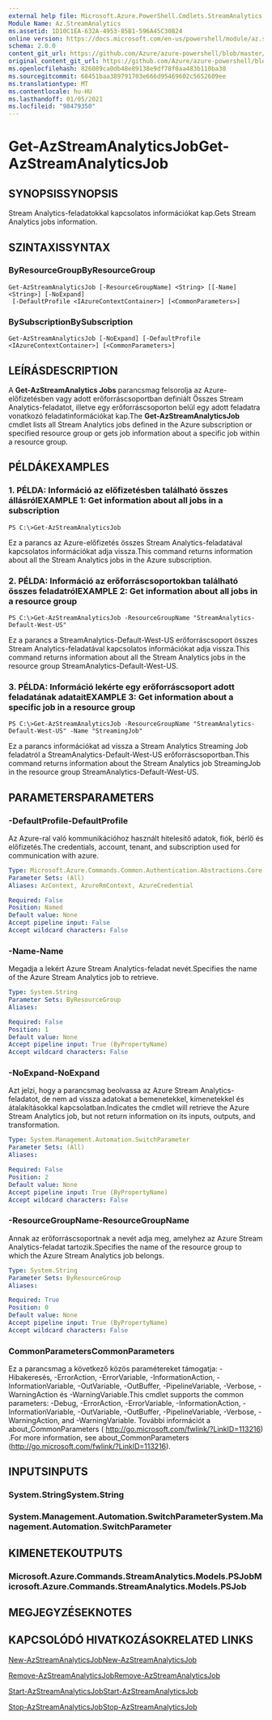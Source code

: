 ```yaml
---
external help file: Microsoft.Azure.PowerShell.Cmdlets.StreamAnalytics.dll-Help.xml
Module Name: Az.StreamAnalytics
ms.assetid: 1D10C1EA-632A-4953-85B1-596A45C30B24
online version: https://docs.microsoft.com/en-us/powershell/module/az.streamanalytics/get-azstreamanalyticsjob
schema: 2.0.0
content_git_url: https://github.com/Azure/azure-powershell/blob/master/src/StreamAnalytics/StreamAnalytics/help/Get-AzStreamAnalyticsJob.md
original_content_git_url: https://github.com/Azure/azure-powershell/blob/master/src/StreamAnalytics/StreamAnalytics/help/Get-AzStreamAnalyticsJob.md
ms.openlocfilehash: 826089ca0db48e89138e9df78f0aa483b110ba30
ms.sourcegitcommit: 68451baa389791703e666d95469602c5652609ee
ms.translationtype: MT
ms.contentlocale: hu-HU
ms.lasthandoff: 01/05/2021
ms.locfileid: "98479350"
---
```

# <span data-ttu-id="29a4e-101">Get-AzStreamAnalyticsJob</span><span class="sxs-lookup"><span data-stu-id="29a4e-101">Get-AzStreamAnalyticsJob</span></span>

## <span data-ttu-id="29a4e-102">SYNOPSIS</span><span class="sxs-lookup"><span data-stu-id="29a4e-102">SYNOPSIS</span></span>
<span data-ttu-id="29a4e-103">Stream Analytics-feladatokkal kapcsolatos információkat kap.</span><span class="sxs-lookup"><span data-stu-id="29a4e-103">Gets Stream Analytics jobs information.</span></span>

## <span data-ttu-id="29a4e-104">SZINTAXIS</span><span class="sxs-lookup"><span data-stu-id="29a4e-104">SYNTAX</span></span>

### <span data-ttu-id="29a4e-105">ByResourceGroup</span><span class="sxs-lookup"><span data-stu-id="29a4e-105">ByResourceGroup</span></span>
```
Get-AzStreamAnalyticsJob [-ResourceGroupName] <String> [[-Name] <String>] [-NoExpand]
 [-DefaultProfile <IAzureContextContainer>] [<CommonParameters>]
```

### <span data-ttu-id="29a4e-106">BySubscription</span><span class="sxs-lookup"><span data-stu-id="29a4e-106">BySubscription</span></span>
```
Get-AzStreamAnalyticsJob [-NoExpand] [-DefaultProfile <IAzureContextContainer>] [<CommonParameters>]
```

## <span data-ttu-id="29a4e-107">LEÍRÁS</span><span class="sxs-lookup"><span data-stu-id="29a4e-107">DESCRIPTION</span></span>
<span data-ttu-id="29a4e-108">A **Get-AzStreamAnalytics Jobs** parancsmag felsorolja az Azure-előfizetésben vagy adott erőforráscsoportban definiált Összes Stream Analytics-feladatot, illetve egy erőforráscsoporton belül egy adott feladatra vonatkozó feladatinformációkat kap.</span><span class="sxs-lookup"><span data-stu-id="29a4e-108">The **Get-AzStreamAnalyticsJob** cmdlet lists all Stream Analytics jobs defined in the Azure subscription or specified resource group or gets job information about a specific job within a resource group.</span></span>

## <span data-ttu-id="29a4e-109">PÉLDÁK</span><span class="sxs-lookup"><span data-stu-id="29a4e-109">EXAMPLES</span></span>

### <span data-ttu-id="29a4e-110">1. PÉLDA: Információ az előfizetésben található összes állásról</span><span class="sxs-lookup"><span data-stu-id="29a4e-110">EXAMPLE 1: Get information about all jobs in a subscription</span></span>
```
PS C:\>Get-AzStreamAnalyticsJob
```

<span data-ttu-id="29a4e-111">Ez a parancs az Azure-előfizetés összes Stream Analytics-feladatával kapcsolatos információkat adja vissza.</span><span class="sxs-lookup"><span data-stu-id="29a4e-111">This command returns information about all the Stream Analytics jobs in the Azure subscription.</span></span>

### <span data-ttu-id="29a4e-112">2. PÉLDA: Információ az erőforráscsoportokban található összes feladatról</span><span class="sxs-lookup"><span data-stu-id="29a4e-112">EXAMPLE 2: Get information about all jobs in a resource group</span></span>
```
PS C:\>Get-AzStreamAnalyticsJob -ResourceGroupName "StreamAnalytics-Default-West-US"
```

<span data-ttu-id="29a4e-113">Ez a parancs a StreamAnalytics-Default-West-US erőforráscsoport összes Stream Analytics-feladatával kapcsolatos információkat adja vissza.</span><span class="sxs-lookup"><span data-stu-id="29a4e-113">This command returns information about all the Stream Analytics jobs in the resource group StreamAnalytics-Default-West-US.</span></span>

### <span data-ttu-id="29a4e-114">3. PÉLDA: Információ lekérte egy erőforráscsoport adott feladatának adatait</span><span class="sxs-lookup"><span data-stu-id="29a4e-114">EXAMPLE 3: Get information about a specific job in a resource group</span></span>
```
PS C:\>Get-AzStreamAnalyticsJob -ResourceGroupName "StreamAnalytics-Default-West-US" -Name "StreamingJob"
```

<span data-ttu-id="29a4e-115">Ez a parancs információkat ad vissza a Stream Analytics Streaming Job feladatról a StreamAnalytics-Default-West-US erőforráscsoportban.</span><span class="sxs-lookup"><span data-stu-id="29a4e-115">This command returns information about the Stream Analytics job StreamingJob in the resource group StreamAnalytics-Default-West-US.</span></span>

## <span data-ttu-id="29a4e-116">PARAMETERS</span><span class="sxs-lookup"><span data-stu-id="29a4e-116">PARAMETERS</span></span>

### <span data-ttu-id="29a4e-117">-DefaultProfile</span><span class="sxs-lookup"><span data-stu-id="29a4e-117">-DefaultProfile</span></span>
<span data-ttu-id="29a4e-118">Az Azure-ral való kommunikációhoz használt hitelesítő adatok, fiók, bérlő és előfizetés.</span><span class="sxs-lookup"><span data-stu-id="29a4e-118">The credentials, account, tenant, and subscription used for communication with azure.</span></span>

```yaml
Type: Microsoft.Azure.Commands.Common.Authentication.Abstractions.Core.IAzureContextContainer
Parameter Sets: (All)
Aliases: AzContext, AzureRmContext, AzureCredential

Required: False
Position: Named
Default value: None
Accept pipeline input: False
Accept wildcard characters: False
```

### <span data-ttu-id="29a4e-119">-Name</span><span class="sxs-lookup"><span data-stu-id="29a4e-119">-Name</span></span>
<span data-ttu-id="29a4e-120">Megadja a lekért Azure Stream Analytics-feladat nevét.</span><span class="sxs-lookup"><span data-stu-id="29a4e-120">Specifies the name of the Azure Stream Analytics job to retrieve.</span></span>

```yaml
Type: System.String
Parameter Sets: ByResourceGroup
Aliases:

Required: False
Position: 1
Default value: None
Accept pipeline input: True (ByPropertyName)
Accept wildcard characters: False
```

### <span data-ttu-id="29a4e-121">-NoExpand</span><span class="sxs-lookup"><span data-stu-id="29a4e-121">-NoExpand</span></span>
<span data-ttu-id="29a4e-122">Azt jelzi, hogy a parancsmag beolvassa az Azure Stream Analytics-feladatot, de nem ad vissza adatokat a bemenetekkel, kimenetekkel és átalakításokkal kapcsolatban.</span><span class="sxs-lookup"><span data-stu-id="29a4e-122">Indicates the cmdlet will retrieve the Azure Stream Analytics job, but not return information on its inputs, outputs, and transformation.</span></span>

```yaml
Type: System.Management.Automation.SwitchParameter
Parameter Sets: (All)
Aliases:

Required: False
Position: 2
Default value: None
Accept pipeline input: True (ByPropertyName)
Accept wildcard characters: False
```

### <span data-ttu-id="29a4e-123">-ResourceGroupName</span><span class="sxs-lookup"><span data-stu-id="29a4e-123">-ResourceGroupName</span></span>
<span data-ttu-id="29a4e-124">Annak az erőforráscsoportnak a nevét adja meg, amelyhez az Azure Stream Analytics-feladat tartozik.</span><span class="sxs-lookup"><span data-stu-id="29a4e-124">Specifies the name of the resource group to which the Azure Stream Analytics job belongs.</span></span>

```yaml
Type: System.String
Parameter Sets: ByResourceGroup
Aliases:

Required: True
Position: 0
Default value: None
Accept pipeline input: True (ByPropertyName)
Accept wildcard characters: False
```

### <span data-ttu-id="29a4e-125">CommonParameters</span><span class="sxs-lookup"><span data-stu-id="29a4e-125">CommonParameters</span></span>
<span data-ttu-id="29a4e-126">Ez a parancsmag a következő közös paramétereket támogatja: -Hibakeresés, -ErrorAction, -ErrorVariable, -InformationAction, -InformationVariable, -OutVariable, -OutBuffer, -PipelineVariable, -Verbose, -WarningAction és -WarningVariable.</span><span class="sxs-lookup"><span data-stu-id="29a4e-126">This cmdlet supports the common parameters: -Debug, -ErrorAction, -ErrorVariable, -InformationAction, -InformationVariable, -OutVariable, -OutBuffer, -PipelineVariable, -Verbose, -WarningAction, and -WarningVariable.</span></span> <span data-ttu-id="29a4e-127">További információt a about_CommonParameters ( http://go.microsoft.com/fwlink/?LinkID=113216) .</span><span class="sxs-lookup"><span data-stu-id="29a4e-127">For more information, see about_CommonParameters (http://go.microsoft.com/fwlink/?LinkID=113216).</span></span>

## <span data-ttu-id="29a4e-128">INPUTS</span><span class="sxs-lookup"><span data-stu-id="29a4e-128">INPUTS</span></span>

### <span data-ttu-id="29a4e-129">System.String</span><span class="sxs-lookup"><span data-stu-id="29a4e-129">System.String</span></span>

### <span data-ttu-id="29a4e-130">System.Management.Automation.SwitchParameter</span><span class="sxs-lookup"><span data-stu-id="29a4e-130">System.Management.Automation.SwitchParameter</span></span>

## <span data-ttu-id="29a4e-131">KIMENETEK</span><span class="sxs-lookup"><span data-stu-id="29a4e-131">OUTPUTS</span></span>

### <span data-ttu-id="29a4e-132">Microsoft.Azure.Commands.StreamAnalytics.Models.PSJob</span><span class="sxs-lookup"><span data-stu-id="29a4e-132">Microsoft.Azure.Commands.StreamAnalytics.Models.PSJob</span></span>

## <span data-ttu-id="29a4e-133">MEGJEGYZÉSEK</span><span class="sxs-lookup"><span data-stu-id="29a4e-133">NOTES</span></span>

## <span data-ttu-id="29a4e-134">KAPCSOLÓDÓ HIVATKOZÁSOK</span><span class="sxs-lookup"><span data-stu-id="29a4e-134">RELATED LINKS</span></span>

[<span data-ttu-id="29a4e-135">New-AzStreamAnalyticsJob</span><span class="sxs-lookup"><span data-stu-id="29a4e-135">New-AzStreamAnalyticsJob</span></span>](./New-AzStreamAnalyticsJob.md)

[<span data-ttu-id="29a4e-136">Remove-AzStreamAnalyticsJob</span><span class="sxs-lookup"><span data-stu-id="29a4e-136">Remove-AzStreamAnalyticsJob</span></span>](./Remove-AzStreamAnalyticsJob.md)

[<span data-ttu-id="29a4e-137">Start-AzStreamAnalyticsJob</span><span class="sxs-lookup"><span data-stu-id="29a4e-137">Start-AzStreamAnalyticsJob</span></span>](./Start-AzStreamAnalyticsJob.md)

[<span data-ttu-id="29a4e-138">Stop-AzStreamAnalyticsJob</span><span class="sxs-lookup"><span data-stu-id="29a4e-138">Stop-AzStreamAnalyticsJob</span></span>](./Stop-AzStreamAnalyticsJob.md)



